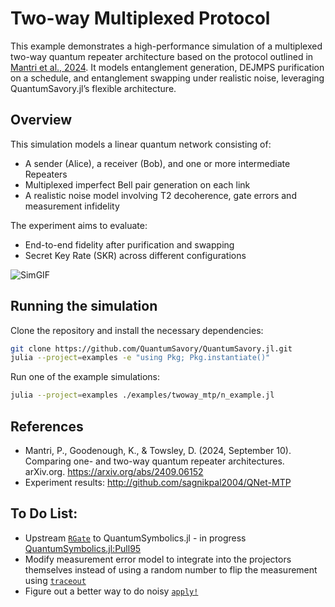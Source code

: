 # Two-way Multiplexed Protocol

This example demonstrates a high-performance simulation of a multiplexed two-way quantum repeater architecture based on the protocol outlined in [Mantri et al., 2024](https://arxiv.org/abs/2409.06152). It models entanglement generation, DEJMPS purification on a schedule, and entanglement swapping under realistic noise, leveraging QuantumSavory.jl’s flexible architecture.

## Overview
This simulation models a linear quantum network consisting of:
- A sender (Alice), a receiver (Bob), and one or more intermediate Repeaters
- Multiplexed imperfect Bell pair generation on each link
- A realistic noise model involving T2 decoherence, gate errors and measurement infidelity

The experiment aims to evaluate:
- End-to-end fidelity after purification and swapping
- Secret Key Rate (SKR) across different configurations

![SimGIF](https://pouch.jumpshare.com/preview/DC3f7WLV8MZBij8oZZJzsy3wfS5RCLIgpxfLik0SPj12KPPdBe-5SZOvvPgGz_iPxHIA3sErGJ_1XUOG1nWkWrem2COdyPx78xsPzwhcFZA)

## Running the simulation
Clone the repository and install the necessary dependencies:
```sh
git clone https://github.com/QuantumSavory/QuantumSavory.jl.git
julia --project=examples -e "using Pkg; Pkg.instantiate()"
```

Run one of the example simulations:
```sh
julia --project=examples ./examples/twoway_mtp/n_example.jl
```

## References
- Mantri, P., Goodenough, K., & Towsley, D. (2024, September 10). Comparing one- and two-way quantum repeater architectures. arXiv.org. https://arxiv.org/abs/2409.06152
- Experiment results: http://github.com/sagnikpal2004/QNet-MTP

## To Do List:
- Upstream [`RGate`](baseops/RGate.jl) to QuantumSymbolics.jl - in progress  [QuantumSymbolics.jl:Pull95](https://github.com/QuantumSavory/QuantumSymbolics.jl/pull/95)
- Modify measurement error model to integrate into the projectors themselves instead of using a random number to flip the measurement using [`traceout`](noisyops/traceout.jl)
- Figure out a better way to do noisy [`apply!`](noisyops/apply.jl)